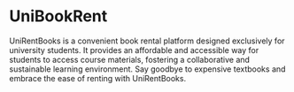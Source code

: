 # UniBookRent
UniRentBooks is a convenient book rental platform designed exclusively for university students. It provides an affordable and accessible way for students to access course materials, fostering a collaborative and sustainable learning environment. Say goodbye to expensive textbooks and embrace the ease of renting with UniRentBooks.
